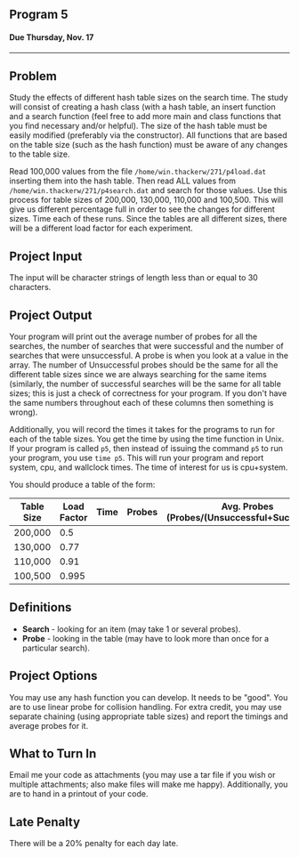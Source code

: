 ## Program 5
#### Due Thursday, Nov. 17

------------------------------

Problem
------------------------------
Study the effects of different hash table sizes on the search time.
The study will consist of creating a hash class (with a hash table,
an insert function and a search function (feel free to add more main
and class functions that you find necessary and/or helpful). The
size of the hash table must be easily modified (preferably via the
constructor).  All functions that are based on the table size (such
as the hash function) must be aware of any changes to the table size.

Read 100,000 values from the file `/home/win.thackerw/271/p4load.dat`
inserting them into the hash table.  Then read ALL values from
`/home/win.thackerw/271/p4search.dat` and search for those values.
Use this process for table sizes of 200,000, 130,000, 110,000 and 100,500.
This will give us different percentage full in order to see the changes
for different sizes. Time each of these runs. Since the tables are
all different sizes, there will be a different load factor for each
experiment.

Project Input
------------------------------
The input will be character strings of length less than or equal to
30 characters.

Project Output
------------------------------
Your program will print out the average number of probes for all the
searches, the number of searches that were successful and the number
of searches that were unsuccessful. A probe is when you look at a
value in the array.  The number of Unsuccessful probes should be the
same for all the different table sizes since we are always searching
for the same items (similarly, the number of successful searches will
be the same for all table sizes; this is just a check of correctness
for your program.  If you don't have the same numbers throughout each
of these columns then something is wrong). 

Additionally, you will record the times it takes for the programs to
run for each of the table sizes.  You get the time by using the time
function in Unix.  If your program is called `p5`, then instead of
issuing the command `p5` to run your program, you use `time p5`.
This will run your program and report system, cpu, and wallclock times.
The time of interest for us is cpu+system.

You should produce a table of the form:

| Table Size | Load Factor | Time | Probes | Avg. Probes (Probes/(Unsuccessful+Successful)) | Unsuccessful Searches | Successful Searches |
| ---------- | ------------| ---- | ------ | ---------------------------------------------- | --------------------- | ------------------- |
| 200,000    | 0.5         |
| 130,000    | 0.77        |
| 110,000    | 0.91        |
| 100,500    | 0.995       |

Definitions
------------------------------
* **Search** - looking for an item (may take 1 or several probes).
* **Probe** - looking in the table (may have to look more than once for
              a particular search).

Project Options
------------------------------
You may use any hash function you can develop. It needs to be "good".
You are to use linear probe for collision handling. For extra credit,
you may use separate chaining (using appropriate table sizes) and report
the timings and average probes for it.

What to Turn In
------------------------------
Email me your code as attachments (you may use a tar file if you
wish or multiple attachments; also make files will make me happy).
Additionally, you are to hand in a printout of your code.

Late Penalty
------------------------------
There will be a 20% penalty for each day late.
